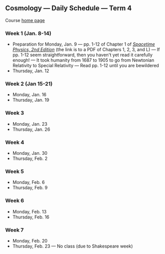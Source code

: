 ## Cosmology &mdash; Daily Schedule &mdash; Term 4

Course [home page](./)

### Week 1 (Jan. 8-14)

* Preparation for Monday, Jan. 9 &mdash; pp. 1-12 of Chapter 1 of [*Spacetime Physics, 2nd Edition*](./resources/TaylorWheeler-SpacetimePhysics-2ndEdition-Chapters123L.pdf) (the link is to a PDF of Chapters 1, 2, 3, and L) &mdash; If pp. 1-12 seem straightforward, then you haven't yet read it carefully enough! &mdash; It took humanity from 1687 to 1905 to go from Newtonian Relativity to Special Relativity &mdash; Read pp. 1-12 until you are bewildered
* Thursday, Jan. 12

### Week 2 (Jan 15-21)

* Monday, Jan. 16
* Thursday, Jan. 19

### Week 3

* Monday, Jan. 23
* Thursday, Jan. 26

### Week 4

* Monday, Jan. 30
* Thursday, Feb. 2

### Week 5

* Monday, Feb. 6
* Thursday, Feb. 9

### Week 6

* Monday, Feb. 13
* Thursday, Feb. 16

### Week 7

* Monday, Feb. 20
* Thursday, Feb. 23 &mdash; No class (due to Shakespeare week)
